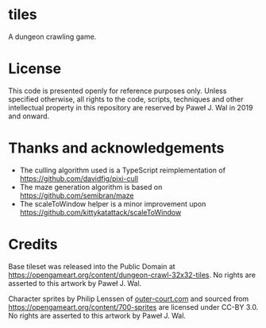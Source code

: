 # tiles

A dungeon crawling game.

# License

This code is presented openly for reference purposes only. Unless specified otherwise, all rights to the code, scripts, techniques and other intellectual property in this repository are reserved by Paweł J. Wal in 2019 and onward.

# Thanks and acknowledgements

* The culling algorithm used is a TypeScript reimplementation of https://github.com/davidfig/pixi-cull
* The maze generation algorithm is based on https://github.com/semibran/maze
* The scaleToWindow helper is a minor improvement upon https://github.com/kittykatattack/scaleToWindow

# Credits

Base tileset was released into the Public Domain at https://opengameart.org/content/dungeon-crawl-32x32-tiles. No rights are asserted to this artwork by Paweł J. Wal.

Character sprites by Philip Lenssen of [outer-court.com](outer-court.com) and sourced from https://opengameart.org/content/700-sprites are licensed under CC-BY 3.0. No rights are asserted to this artwork by Paweł J. Wal.
